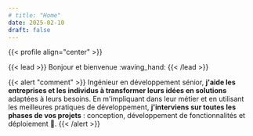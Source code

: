 ```yaml
---
# title: "Home"
date: 2025-02-10
draft: false
---
```


{{< profile align="center" >}}

{{< lead >}}
Bonjour et bienvenue :waving_hand:
{{< /lead >}}

{{< alert "comment" >}} 
Ingénieur en développement sénior, **j'aide les entreprises et les individus
à transformer leurs idées en solutions** adaptées à leurs besoins. En m'impliquant dans leur métier
et en utilisant les meilleures pratiques de développement, **j'interviens sur toutes les phases de vos projets** :
conception, développement de fonctionnalités et déploiement :rocket:.
{{< /alert >}}